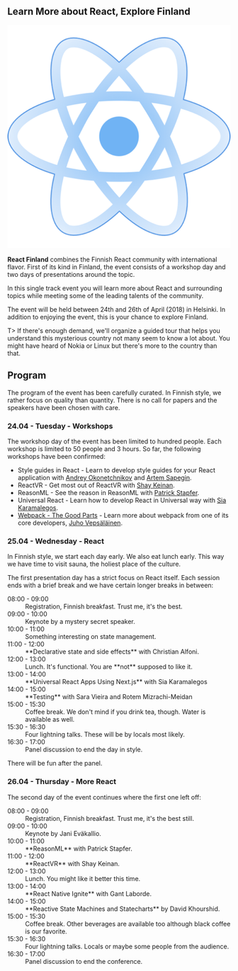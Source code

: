 ## Learn More about React, Explore Finland

![React Finland logo|200|200|react-image](assets/img/logo.png)

**React Finland** combines the Finnish React community with international flavor. First of its kind in Finland, the event consists of a workshop day and two days of presentations around the topic.

In this single track event you will learn more about React and surrounding topics while meeting some of the leading talents of the community.

The event will be held between 24th and 26th of April (2018) in Helsinki. In addition to enjoying the event, this is your chance to explore Finland.

T> If there's enough demand, we'll organize a guided tour that helps you understand this mysterious country not many seem to know a lot about. You might have heard of Nokia or Linux but there's more to the country than that.

## Program

The program of the event has been carefully curated. In Finnish style, we rather focus on quality than quantity. There is no call for papers and the speakers have been chosen with care.

### 24.04 - Tuesday - Workshops

The workshop day of the event has been limited to hundred people. Each workshop is limited to 50 people and 3 hours. So far, the following workshops have been confirmed:

* Style guides in React - Learn to develop style guides for your React application with [Andrey Okonetchnikov](https://github.com/okonet) and [Artem Sapegin](https://github.com/sapegin).
* ReactVR - Get most out of ReactVR with [Shay Keinan](https://github.com/crazypixel).
* ReasonML - See the reason in ReasonML with [Patrick Stapfer](https://github.com/ryyppy).
* Universal React - Learn how to develop React in Universal way with [Sia Karamalegos](https://github.com/siakaramalegos).
* [Webpack - The Good Parts](https://presentations.survivejs.com/webpack-the-good-parts/) - Learn more about webpack from one of its core developers, [Juho Vepsäläinen](https://github.com/bebraw).

### 25.04 - Wednesday - React

In Finnish style, we start each day early. We also eat lunch early. This way we have time to visit sauna, the holiest place of the culture.

The first presentation day has a strict focus on React itself. Each session ends with a brief break and we have certain longer breaks in between:

<dl>
  <dt>08:00 - 09:00</dt>
  <dd>Registration, Finnish breakfast. Trust me, it's the best.</dd>

  <dt>09:00 - 10:00</dt>
  <dd>Keynote by a mystery secret speaker.</dd>

  <dt>10:00 - 11:00</dt>
  <dd>Something interesting on state management.</dd>

  <dt>11:00 - 12:00</dt>
  <dd>**Declarative state and side effects** with Christian Alfoni.</dd>

  <dt>12:00 - 13:00</dt>
  <dd>Lunch. It's functional. You are **not** supposed to like it.</dd>

  <dt>13:00 - 14:00</dt>
  <dd>**Universal React Apps Using Next.js** with Sia Karamalegos</dd>

  <dt>14:00 - 15:00</dt>
  <dd>**Testing** with Sara Vieira and Rotem Mizrachi-Meidan</dd>

  <dt>15:00 - 15:30</dt>
  <dd>Coffee break. We don't mind if you drink tea, though. Water is available as well.</dd>

  <dt>15:30 - 16:30</dt>
  <dd>Four lightning talks. These will be by locals most likely.</dd>

  <dt>16:30 - 17:00</dt>
  <dd>Panel discussion to end the day in style.</dd>
</dl>

There will be fun after the panel.

### 26.04 - Thursday - More React

The second day of the event continues where the first one left off:

<dl>
  <dt>08:00 - 09:00</dt>
  <dd>Registration, Finnish breakfast. Trust me, it's the best still.</dd>

  <dt>09:00 - 10:00</dt>
  <dd>Keynote by Jani Eväkallio.</dd>

  <dt>10:00 - 11:00</dt>
  <dd>**ReasonML** with Patrick Stapfer.</dd>

  <dt>11:00 - 12:00</dt>
  <dd>**ReactVR** with Shay Keinan.</dd>

  <dt>12:00 - 13:00</dt>
  <dd>Lunch. You might like it better this time.</dd>

  <dt>13:00 - 14:00</dt>
  <dd>**React Native Ignite** with Gant Laborde.</dd>

  <dt>14:00 - 15:00</dt>
  <dd>**Reactive State Machines and Statecharts** by David Khourshid.</dd>

  <dt>15:00 - 15:30</dt>
  <dd>Coffee break. Other beverages are available too although black coffee is our favorite.</dd>

  <dt>15:30 - 16:30</dt>
  <dd>Four lightning talks. Locals or maybe some people from the audience.</dd>

  <dt>16:30 - 17:00</dt>
  <dd>Panel discussion to end the conference.</dd>
</dl>
